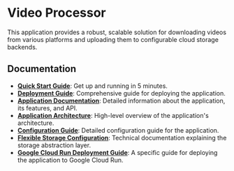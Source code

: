 # Video Processor

This application provides a robust, scalable solution for downloading videos from various platforms and uploading them to configurable cloud storage backends.

## Documentation

- **[Quick Start Guide](QUICK_START.md)**: Get up and running in 5 minutes.
- **[Deployment Guide](docs/Deployment%20Guide.md)**: Comprehensive guide for deploying the application.
- **[Application Documentation](docs/Video%20Download%20and%20Upload%20Application.md)**: Detailed information about the application, its features, and API.
- **[Application Architecture](docs/Video%20Download%20and%20Upload%20Application%20Architecture.md)**: High-level overview of the application's architecture.
- **[Configuration Guide](docs/Updated%20Video%20Processor%20Configuration.md)**: Detailed configuration guide for the application.
- **[Flexible Storage Configuration](docs/Flexible%20Storage%20Configuration.md)**: Technical documentation explaining the storage abstraction layer.
- **[Google Cloud Run Deployment Guide](docs/Google%20Cloud%20Run%20Deployment%20Guide.md)**: A specific guide for deploying the application to Google Cloud Run.
